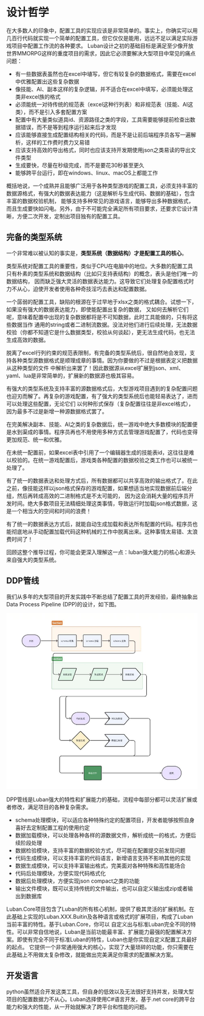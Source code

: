 # 设计哲学

在大多数人的印象中，配置工具的实现应该是非常简单的。事实上，你确实可以用几百行代码就实现一个简单的配置工具，但它仅仅是能用，远远不足以满足实际游戏项目中配置工作流的各种要求。
Luban设计之初的基础目标是满足至少像开放世界MMORPG这样的重度项目的需求，因此它必须要解决大型项目中常见的痛点问题：

- 有一些数据表虽然也在excel中埴写，但它有较复杂的数据格式，需要在excel中优雅配置出这些复杂数据
- 像技能、AI、副本这样的复杂逻辑，并不适合在excel中填写，必须能处理这类非excel族的格式
- 必须能统一对待传统的规范表（excel这种行列表）和非规范表（技能、AI这类），而不是引入多套配置方案
- 配置中有大量类似道具id、资源路径之类的字段，工具需要能够提前检查出数据错误，而不是等到程序运行起来后才发现
- 应该能够直接生成配置结构相关的代码，而是不是让前后端程序员各写一遍解析，这样的工作费时费力又易错
- 应该支持高效的导出格式，同时也应该支持开发期使用json之类易读的导出文件类型
- 生成要快，尽量在秒级完成，而不是要花30秒甚至更久
- 能够跨平台运行，即在windows、linux、macOS上都能工作

概括地说，一个成熟并且能够广泛用于各种类型游戏的配置工具，必须支持丰富的数据源格式，有强大的数据表达能力（这是解析与生成代码、数据的基础），包含丰富的数据校验机制，
能够支持多种常见的游戏语言，能够导出多种数据格式，而且生成要快如闪电。另外，由于不可能完全满足所有项目要求，还要求它设计清晰，方便二次开发，定制出项目独有的配置工具。

## 完备的类型系统

一个非常难以被认知的事实是，**类型系统（数据结构）才是配置工具的核心**。

类型系统对配置工具的重要性，类似于CPU在电脑中的地位。大多数的配置工具只有朴素的类型系统和数据结构（比如只支持表结构）的概念，表头是他们唯一的数据结构，
因而缺乏强大灵活的数据表达能力。这导致它们处理复杂配置格式时力不从心，迫使开发者使用各种奇技淫巧去表达和配置数据。

一个孱弱的配置工具，缺陷的根源在于过早地于xlsx之类的格式耦合。试想一下，如果没有强大的数据表达能力，即使能配置出复杂的数据，
又如何去解析它们呢，意味着配置中出现的复杂数据都将是不可知数据，此时工具能做的，只有将这些数据当作
通用的string或者二进制流数据。没法对他们进行后续处理，无法数据校验（你都不知道它是什么数据类型，校验从何谈起），更无法生成代码，也无法生成高效的数据。

脱离了excel行列约束的规范表限制，有完备的类型系统后，很自然地会发现，支持各种类型源数据格式是顺理成章的事情。因为你要做的不过是根据表定义把数据从这种类型的文件
中解析出来罢了！因此数据源从excel扩展到json、xml、yaml、lua是非常简单的，扩展新的数据源也极其容易。

有强大的类型系统及支持丰富的源数据格式后，大型游戏项目遇到的复杂配置问题也迎刃而解了。再复杂的游戏配置，有了强大的类型系统后也能轻易表达了，进而可以处理这些配置，无论它们
以何种形式保存（复杂配置往往是非excel格式），因为最多不过是新增一种源数据格式罢了。

在完美解决副本、技能、AI之类的复杂数据后，统一游戏中绝大多数模块的配置便是水到渠成的事情。程序员再也不用使用多种方式去管理游戏配置了，代码也变得更加规范、统一和优雅。

在未统一配置前，如果excel表中引用了一个编辑器生成的技能表id，这往往是难以校验的。在统一游戏配置后，游戏类各种配置的数据校验之类工作也可以被统一处理了。

有了统一的数据表达和处理方式后，所有数据都可以共享高效的输出格式了。在此之前，像技能这样以json格式保存的游戏配置，如果想适当地实现数据前后端分组，然后再转成高效的二进制格式是不太可能的，
因为这会消耗大量的程序员开发时间。绝大多数项目无法精细处理这类事情，导致运行时加载json格式数据，这是一个相当大的空间和时间的浪费！

有了统一的数据表达方式后，就能自动生成加载和表达所有配置的代码。程序员也能彻底地从手动配置加载代码这种机械的工作中脱离出来。这种事情太易错、太浪费时间了！

回顾这整个推导过程，你可能会更深入理解这一点：luban强大能力的核心和源头来自强大的类型系统。


## DDP管线

我们从多年的大型项目的开发实践中不断总结了配置工具的开发经验，最终抽象出 Data Process Pipeline (DPP)的设计，如下图。


![pipeline](/img/pipeline.jpg)

DPP管线是Luban强大的特性和扩展能力的基础，流程中每部分都可以灵活扩展或者修改，满足项目的各种复杂需求。

- schema处理模块，可以适应各种特殊约定的配置项目，开发者能够按照自身喜好去定制配置工程的使用约定
- 数据加载模块，可以处理各种各样的源数据文件，解析成统一的格式，方便后续阶段处理
- 数据检验模块，支持丰富的数据校验方式，尽可能在配置提交前发现问题
- 代码生成模块，可以支持丰富的代码语言，新增语言支持不影响其他的实现
- 数据生成模块，可以支持丰富输出格式，完美面对各种特殊和高性能场合
- 代码后处理模块，方便实现代码格式化
- 数据后处理模块，方便实现json compact之类的功能
- 输出文件模块，既可以支持传统的文件输出，也可以自定义输出成zip或者输出到数据库


Luban.Core项目包含了Luban的所有核心机制，提供了极其灵活的扩展机制。在此基础上实现的Luban.XXX.Buitin及各种语言或格式的扩展项目，构成了Luban当前丰富的特性。基于Luban.Core，你可以
自定义出与标准Luban完全不同的特性。可以非常自信地说，Luban是当前功能最丰富、扩展能力最强的配置解决方案。即使有完全不同于标准Luban的特性，Luban也是你实现自定义配置工具最好的起点。
它提供一个非常通用强大的核心，实现了大量琐碎的功能，你只需要在此基础上不用做太复杂修改，就能做出完美满足你需求的配置解决方案。

## 开发语言

python虽然适合开发这类工具，但自身的低效以及无法很好支持并发，处理大型项目的配置数据力不从心。Luban选择使用C#语言开发，基于.net core的跨平台能力和强大的性能，从一开始就解决了跨平台和性能的问题。